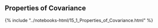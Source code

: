 Properties of Covariance
------

{% include "../notebooks-html/15_1_Properties_of_Covariance.html" %}

